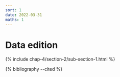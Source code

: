 ```yaml
---
sort: 1
date: 2022-03-31
maths: 1
---
```


# Data edition

{% include chap-4/section-2/sub-section-1.html %}

{% bibliography --cited %}

